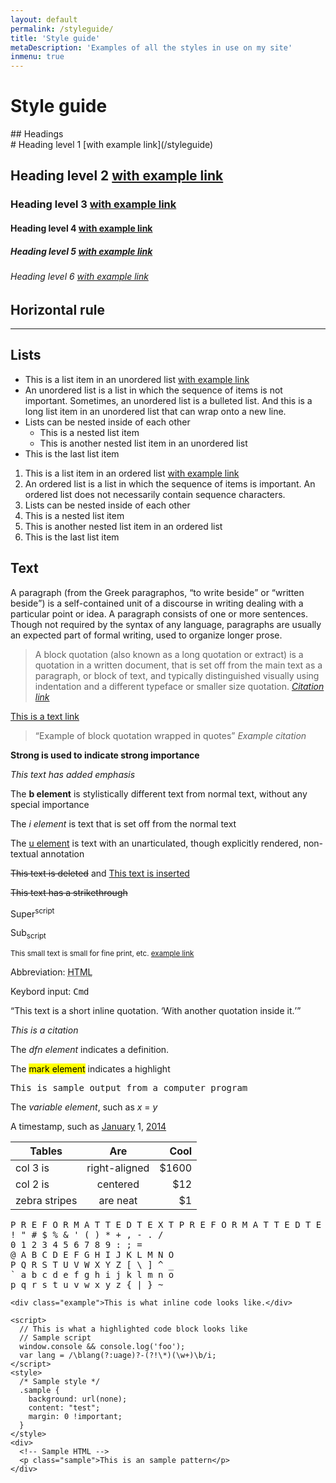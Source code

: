 ```yaml
---
layout: default
permalink: /styleguide/
title: 'Style guide'
metaDescription: 'Examples of all the styles in use on my site'
inmenu: true
---
```

# Style guide

<section markdown="1">
## Headings

<section markdown="1">
# Heading level 1 [with example link](/styleguide)

## Heading level 2 [with example link](/styleguide)

### Heading level 3 [with example link](/styleguide)

#### Heading level 4 [with example link](/styleguide)

##### Heading level 5 [with example link](/styleguide)

###### Heading level 6 [with example link](/styleguide)
</section>
</section>

## Horizontal rule

---

## Lists

* This is a list item in an unordered list [with example link](/styleguide)
* An unordered list is a list in which the sequence of items is not important. Sometimes, an unordered list is a bulleted list. And this is a long list item in an unordered list that can wrap onto a new line.
* Lists can be nested inside of each other
  * This is a nested list item
  * This is another nested list item in an unordered list
* This is the last list item

1.  This is a list item in an ordered list [with example link](/styleguide)
2.  An ordered list is a list in which the sequence of items is important. An ordered list does not necessarily contain sequence characters.
3.  Lists can be nested inside of each other
  1.  This is a nested list item
  2.  This is another nested list item in an ordered list
4.  This is the last list item

## Text

A paragraph (from the Greek paragraphos, <q>to write beside</q> or <q>written beside</q>) is a self-contained unit of a discourse in writing dealing with a particular point or idea. A paragraph consists of one or more sentences. Though not required by the syntax of any language, paragraphs are usually an expected part of formal writing, used to organize longer prose.

> A block quotation (also known as a long quotation or extract) is a quotation in a written document, that is set off from the main text as a paragraph, or block of text, and typically distinguished visually using indentation and a different typeface or smaller size quotation.
> <cite>[Citation link](/styleguide)</cite>

[This is a text link](/styleguide)

> <q>Example of block quotation wrapped in quotes</q>
> <cite>Example citation</cite>

**Strong is used to indicate strong importance**

*This text has added emphasis*

The <b>b element</b> is stylistically different text from normal text, without any special importance

The <i>i element</i> is text that is set off from the normal text

The <u>u element</u> is text with an unarticulated, though explicitly rendered, non-textual annotation

<del>This text is deleted</del> and <ins>This text is inserted</ins>

<s>This text has a strikethrough</s>

Super<sup>script</sup>

Sub<sub>script</sub>

<small>This small text is small for fine print, etc. [example link](/styleguide)</small>

Abbreviation: <abbr title="HyperText Markup Language">HTML</abbr>

Keybord input: <kbd>Cmd</kbd>

<q cite="https://developer.mozilla.org/en-US/docs/Web/HTML/Element/q">This text is a short inline quotation. <q>With another quotation inside it.</q></q>

<cite>This is a citation</cite>

The <dfn>dfn element</dfn> indicates a definition.

The <mark>mark element</mark> indicates a highlight

<samp>This is sample output from a computer program</samp>

The <var>variable element</var>, such as <var>x</var> = <var>y</var>

A timestamp, such as <time datetime="2014-01-01T00:00:00+00:00"><a href="/styleguide" rel="directory">January</a> 1, <a href="/styleguide" rel="directory">2014</a></time>

<!-- | Tables        | Are           | Cool  |
| ------------- |:-------------:| -----:|
| col 3 is      | right-aligned | $1600 |
| col 2 is      | centered      |   $12 |
| zebra stripes | are neat      |    $1 | -->

<table>
  <thead>
    <tr>
      <th>Tables</th>
      <th align="center">Are</th>
      <th align="right">Cool</th>
    </tr>
  </thead>
  <tbody>
    <tr>
      <td>col 3 is</td>
      <td align="center">right-aligned</td>
      <td align="right">$1600</td>
    </tr>
    <tr>
      <td>col 2 is</td>
      <td align="center">centered</td>
      <td align="right">$12</td>
    </tr>
    <tr>
      <td>zebra stripes</td>
      <td align="center">are neat</td>
      <td align="right">$1</td>
    </tr>
  </tbody>
</table>

<pre>P R E F O R M A T T E D T E X T P R E F O R M A T T E D T E X T
! " # $ % & ' ( ) * + , - . /
0 1 2 3 4 5 6 7 8 9 : ; =
@ A B C D E F G H I J K L M N O
P Q R S T U V W X Y Z [ \ ] ^ _
` a b c d e f g h i j k l m n o
p q r s t u v w x y z { | } ~</pre>

`<div class="example">This is what inline code looks like.</div>`

```
<script>
  // This is what a highlighted code block looks like
  // Sample script
  window.console && console.log('foo');
  var lang = /\blang(?:uage)?-(?!\*)(\w+)\b/i;
</script>
<style>
  /* Sample style */
  .sample {
    background: url(none);
    content: "test";
    margin: 0 !important;
  }
</style>
<div>
  <!-- Sample HTML -->
  <p class="sample">This is an sample pattern</p>
</div>
```
